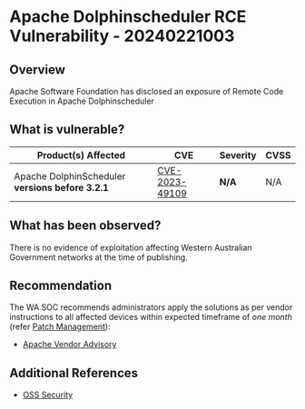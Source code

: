 # Apache Dolphinscheduler RCE Vulnerability - 20240221003

## Overview

Apache Software Foundation has disclosed an exposure of Remote Code Execution in Apache Dolphinscheduler

## What is vulnerable?

| Product(s) Affected | CVE | Severity     | CVSS |
| ------------------- | ------- | ------------ | ---- |
| Apache DolphinScheduler **versions before 3.2.1** |   [CVE-2023-49109](https://nvd.nist.gov/vuln/detail/CVE-2023-49109)      | **N/A** | N/A |

## What has been observed?

There is no evidence of exploitation affecting Western Australian Government networks at the time of publishing.

## Recommendation

The WA SOC recommends administrators apply the solutions as per vendor instructions to all affected devices within expected timeframe of *one month* (refer [Patch Management](../guidelines/patch-management.md)):

- [Apache Vendor Advisory](https://lists.apache.org/thread/5b6yq2gov0fsy9x5dkvo8ws4rr45vkn8)

## Additional References

- [OSS Security](https://www.openwall.com/lists/oss-security/2024/02/20/4)
